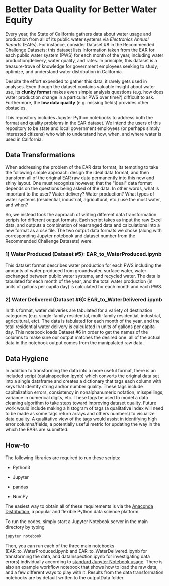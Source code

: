 # Better Data Quality for Better Water Equity

Every year, the State of California gathers data about water usage and production from all of its public water systems via *Electronics Annual Reports* (EARs). For instance, consider Dataset #8 in the Recommended Challenge Datasets: this dataset lists information taken from the EAR for each public water system (PWS) for each month of the year, including water production/delivery, water quality, and rates. In principle, this dataset is a treasure-trove of knowledge for government employees seeking to study, optimize, and understand water distribution in California.

Despite the effort expended to gather this data, it rarely gets used in analyses. Even though the dataset contains valuable insight about water use, its **clunky format** makes even simple analysis questions (e.g. how does water production change in a particular PWS over time?) difficult to ask. Furthermore, the **low data quality** (e.g. missing fields) provides other obstacles. 

This repository includes Jupyter Python notebooks to address both the format and quality problems in the EAR dataset. We intend the users of this repository to be state and local government employees (or perhaps simply interested citizens) who wish to understand how, when, and where water is used in California. 

## Data Transformations

When addressing the problem of the EAR data format, its tempting to take the following simple approach: design the ideal data format, and then transform all of the original EAR raw data permanently into this new and shiny layout. One must recognize however, that the "ideal" data format depends on the questions being asked of the data. In other words, what is important to the user? Water delivery? Water production? What types of water systems (residential, industrial, agricultural, etc.) use the most water, and when?

So, we instead took the approach of writing different data transformation scripts for different output formats. Each script takes as input the raw Excel data, and outputs a combination of rearranged data and calculations into a new format as a csv file. The two output data formats we chose (along with corresponding Jupyter notebook and dataset number from the Recommended Challenge Datasets) were:

### 1) Water Produced (Dataset #5): EAR_to_WaterProduced.ipynb
This dataset format describes water production for each PWS including the amounts of water produced from groundwater, surface water, water exchanged between public water systems, and recycled water. The data is tabulated for each month of the year, and the total water production (in units of gallons per capita day) is calculated for each month and each PWS.

### 2) Water Delivered (Dataset #6): EAR_to_WaterDelivered.ipynb
In this format, water deliveries are tabulated for a variety of destination categories (e.g. single-family residential, multi-family residential, industrial, agricultural, etc). The data is tabulated for each month of the year, and the total residential water delivery is calculated in units of gallons per capita day. This notebook loads Dataset #6 in order to get the names of the columns to make sure our output matches the desired one: all of the actual data in the notebook output comes from the manipulated raw data.

## Data Hygiene

In addition to transforming the data into a more useful format, there is an included script (dataInspection.ipynb) which converts the original data set into a single dataframe and creates a dictionary that tags each column with keys that identify string and/or number quality. These tags include capitalization errors, consistency in nonalphanumeric notation, misspellings, variance in numerical digits, etc. These tags be used to model a data cleaning algorithm to take steps toward improving dataset quailty. Future work would include making a histogram of tags (a qualitative index will need to be made as some tags return arrays and others numbers) to visualize data quality. A qualitative view of the tags would assist in identifying high error columns/fields, a potentially useful metric for updating the way in the which the EARs are submitted.  

## How-to

The following libraries are required to run these scripts:

* Python3

* Jupyter

* pandas

* NumPy

The easiest way to obtain all of these requirements is via the [Anaconda Distribution](https://www.anaconda.com/download/), a popular and flexible Python data science platform.

To run the codes, simply start a Jupyter Notebook server in the main directory by typing
```bash
jupyter notebook
```
Then, you can run each of the three main notebooks (EAR_to_WaterProduced.ipynb and EAR_to_WaterDelivered.ipynb for transforming the data, and dataInspection.ipynb for investigating data errors) individually according to [standard Jupyter Notebook usage](https://jupyter-notebook-beginner-guide.readthedocs.io/en/latest/execute.html). There is also an example workflow notebook that shows how to load the raw data, and a few different ways to play with it. Results from the data transformation notebooks are by default written to the outputData folder.
